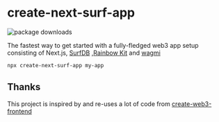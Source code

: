 # create-next-surf-app

![package downloads](https://img.shields.io/npm/dt/@surfdb/create-next-surf-app?style=flat-square)

The fastest way to get started with a fully-fledged web3 app setup consisting of Next.js,
[SurfDB](https://docs.surfdb.xyz/) ,[Rainbow Kit](https://www.rainbowkit.com/docs/introduction) and [wagmi](https://wagmi.sh)

```bash
npx create-next-surf-app my-app
```

## Thanks

This project is inspired by and re-uses a lot of code from [create-web3-frontend](https://github.com/Dhaiwat10/create-web3-frontend)
